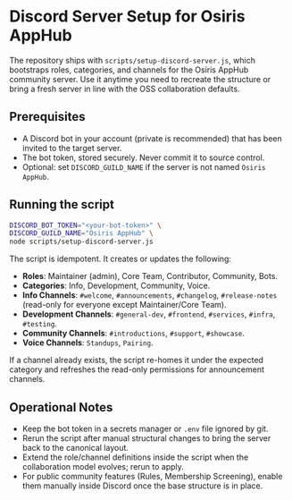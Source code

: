 # Discord Server Setup for Osiris AppHub

The repository ships with `scripts/setup-discord-server.js`, which bootstraps roles, categories, and channels for the Osiris AppHub community server. Use it anytime you need to recreate the structure or bring a fresh server in line with the OSS collaboration defaults.

## Prerequisites

- A Discord bot in your account (private is recommended) that has been invited to the target server.
- The bot token, stored securely. Never commit it to source control.
- Optional: set `DISCORD_GUILD_NAME` if the server is not named `Osiris AppHub`.

## Running the script

```bash
DISCORD_BOT_TOKEN="<your-bot-token>" \
DISCORD_GUILD_NAME="Osiris AppHub" \
node scripts/setup-discord-server.js
```

The script is idempotent. It creates or updates the following:

- **Roles**: Maintainer (admin), Core Team, Contributor, Community, Bots.
- **Categories**: Info, Development, Community, Voice.
- **Info Channels**: `#welcome`, `#announcements`, `#changelog`, `#release-notes` (read-only for everyone except Maintainer/Core Team).
- **Development Channels**: `#general-dev`, `#frontend`, `#services`, `#infra`, `#testing`.
- **Community Channels**: `#introductions`, `#support`, `#showcase`.
- **Voice Channels**: `Standups`, `Pairing`.

If a channel already exists, the script re-homes it under the expected category and refreshes the read-only permissions for announcement channels.

## Operational Notes

- Keep the bot token in a secrets manager or `.env` file ignored by git.
- Rerun the script after manual structural changes to bring the server back to the canonical layout.
- Extend the role/channel definitions inside the script when the collaboration model evolves; rerun to apply.
- For public community features (Rules, Membership Screening), enable them manually inside Discord once the base structure is in place.
